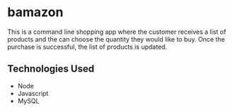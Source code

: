 # bamazon

This is a command line shopping app where the customer receives a list of products and the can choose the quantity they would like to buy. Once the purchase is successful, the list of products is updated.

## Technologies Used
- Node
- Javascript
- MySQL